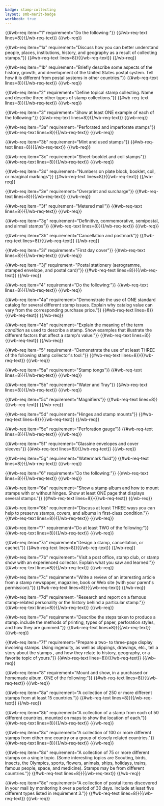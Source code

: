 ```yaml
---
badge: stamp-collecting
layout: smb-merit-badge
workbook: true
---
```



{{#wb-req item="1" requirement="Do the following:"}}
{{#wb-req-text lines=8}}{{/wb-req-text}}
{{/wb-req}}

{{#wb-req item="1a" requirement="Discuss how you can better understand people, places, institutions, history, and geography as a result of collecting stamps."}}
{{#wb-req-text lines=8}}{{/wb-req-text}}
{{/wb-req}}

{{#wb-req item="1b" requirement="Briefly describe some aspects of the history, growth, and development of the United States postal system. Tell how it is different from postal systems in other countries."}}
{{#wb-req-text lines=8}}{{/wb-req-text}}
{{/wb-req}}

{{#wb-req item="2" requirement="Define topical stamp collecting. Name and describe three other types of stamp collections."}}
{{#wb-req-text lines=8}}{{/wb-req-text}}
{{/wb-req}}

{{#wb-req item="3" requirement="Show at least ONE example of each of the following:"}}
{{#wb-req-text lines=8}}{{/wb-req-text}}
{{/wb-req}}

{{#wb-req item="3a" requirement="Perforated and imperforate stamps"}}
{{#wb-req-text lines=8}}{{/wb-req-text}}
{{/wb-req}}

{{#wb-req item="3b" requirement="Mint and used stamps"}}
{{#wb-req-text lines=8}}{{/wb-req-text}}
{{/wb-req}}

{{#wb-req item="3c" requirement="Sheet-booklet and coil stamps"}}
{{#wb-req-text lines=8}}{{/wb-req-text}}
{{/wb-req}}

{{#wb-req item="3d" requirement="Numbers on plate block, booklet, coil, or marginal markings"}}
{{#wb-req-text lines=8}}{{/wb-req-text}}
{{/wb-req}}

{{#wb-req item="3e" requirement="Overprint and surcharge"}}
{{#wb-req-text lines=8}}{{/wb-req-text}}
{{/wb-req}}

{{#wb-req item="3f" requirement="Metered mail"}}
{{#wb-req-text lines=8}}{{/wb-req-text}}
{{/wb-req}}

{{#wb-req item="3g" requirement="Definitive, commemorative, semipostal, and airmail stamps"}}
{{#wb-req-text lines=8}}{{/wb-req-text}}
{{/wb-req}}

{{#wb-req item="3h" requirement="Cancellation and postmark"}}
{{#wb-req-text lines=8}}{{/wb-req-text}}
{{/wb-req}}

{{#wb-req item="3i" requirement="First day cover"}}
{{#wb-req-text lines=8}}{{/wb-req-text}}
{{/wb-req}}

{{#wb-req item="3j" requirement="Postal stationery (aerogramme, stamped envelope, and postal card)"}}
{{#wb-req-text lines=8}}{{/wb-req-text}}
{{/wb-req}}

{{#wb-req item="4" requirement="Do the following:"}}
{{#wb-req-text lines=8}}{{/wb-req-text}}
{{/wb-req}}

{{#wb-req item="4a" requirement="Demonstrate the use of ONE standard catalog for several different stamp issues. Explain why catalog value can vary from the corresponding purchase price."}}
{{#wb-req-text lines=8}}{{/wb-req-text}}
{{/wb-req}}

{{#wb-req item="4b" requirement="Explain the meaning of the term *condition* as used to describe a stamp. Show examples that illustrate the different factors that affect a stamp's value."}}
{{#wb-req-text lines=8}}{{/wb-req-text}}
{{/wb-req}}

{{#wb-req item="5" requirement="Demonstrate the use of at least THREE of the following stamp collector's tool:"}}
{{#wb-req-text lines=8}}{{/wb-req-text}}
{{/wb-req}}

{{#wb-req item="5a" requirement="Stamp tongs"}}
{{#wb-req-text lines=8}}{{/wb-req-text}}
{{/wb-req}}

{{#wb-req item="5b" requirement="Water and Tray"}}
{{#wb-req-text lines=8}}{{/wb-req-text}}
{{/wb-req}}

{{#wb-req item="5c" requirement="Magnifiers"}}
{{#wb-req-text lines=8}}{{/wb-req-text}}
{{/wb-req}}

{{#wb-req item="5d" requirement="Hinges and stamp mounts"}}
{{#wb-req-text lines=8}}{{/wb-req-text}}
{{/wb-req}}

{{#wb-req item="5e" requirement="Perforation gauge"}}
{{#wb-req-text lines=8}}{{/wb-req-text}}
{{/wb-req}}

{{#wb-req item="5f" requirement="Glassine envelopes and cover sleeves"}}
{{#wb-req-text lines=8}}{{/wb-req-text}}
{{/wb-req}}

{{#wb-req item="5g" requirement="Watermark fluid"}}
{{#wb-req-text lines=8}}{{/wb-req-text}}
{{/wb-req}}

{{#wb-req item="6" requirement="Do the following:"}}
{{#wb-req-text lines=8}}{{/wb-req-text}}
{{/wb-req}}

{{#wb-req item="6a" requirement="Show a stamp album and how to mount stamps with or without hinges. Show at least ONE page that displays several stamps."}}
{{#wb-req-text lines=8}}{{/wb-req-text}}
{{/wb-req}}

{{#wb-req item="6b" requirement="Discuss at least THREE ways you can help to preserve stamps, covers, and albums in first-class condition."}}
{{#wb-req-text lines=8}}{{/wb-req-text}}
{{/wb-req}}

{{#wb-req item="7" requirement="Do at least TWO of the following:"}}
{{#wb-req-text lines=8}}{{/wb-req-text}}
{{/wb-req}}

{{#wb-req item="7a" requirement="Design a stamp, cancellation, or cachet."}}
{{#wb-req-text lines=8}}{{/wb-req-text}}
{{/wb-req}}

{{#wb-req item="7b" requirement="Visit a post office, stamp club, or stamp show with an experienced collector. Explain what you saw and learned."}}
{{#wb-req-text lines=8}}{{/wb-req-text}}
{{/wb-req}}

{{#wb-req item="7c" requirement="Write a review of an interesting article from a stamp newspaper, magazine, book or Web site (with your parent's permission)."}}
{{#wb-req-text lines=8}}{{/wb-req-text}}
{{/wb-req}}

{{#wb-req item="7d" requirement="Research and report on a famous stamp-related personality or the history behind a particular stamp."}}
{{#wb-req-text lines=8}}{{/wb-req-text}}
{{/wb-req}}

{{#wb-req item="7e" requirement="Describe the steps taken to produce a stamp. include the methods of printing, types of paper, perforation styles, and how they are gummed."}}
{{#wb-req-text lines=8}}{{/wb-req-text}}
{{/wb-req}}

{{#wb-req item="7f" requirement="Prepare a two- to three-page display involving stamps. Using ingenuity, as well as clippings, drawings, etc., tell a story about the stamps , and how they relate to history, geography, or a favorite topic of yours."}}
{{#wb-req-text lines=8}}{{/wb-req-text}}
{{/wb-req}}

{{#wb-req item="8" requirement="Mount and show, in a purchased or homemade album, ONE of the following:"}}
{{#wb-req-text lines=8}}{{/wb-req-text}}
{{/wb-req}}

{{#wb-req item="8a" requirement="A collection of 250 or more different stamps from at least 15 countries."}}
{{#wb-req-text lines=8}}{{/wb-req-text}}
{{/wb-req}}

{{#wb-req item="8b" requirement="A collection of a stamp from each of 50 different countries, mounted on maps to show the location of each."}}
{{#wb-req-text lines=8}}{{/wb-req-text}}
{{/wb-req}}

{{#wb-req item="8c" requirement="A collection of 100 or more different stamps from either one country or a group of closely related countries."}}
{{#wb-req-text lines=8}}{{/wb-req-text}}
{{/wb-req}}

{{#wb-req item="8d" requirement="A collection of 75 or more different stamps on a single topic. (Some interesting topics are Scouting, birds, insects, the Olympics, sports, flowers, animals, ships, holidays, trains, famous people, space, and medicine). Stamps may be from different countries."}}
{{#wb-req-text lines=8}}{{/wb-req-text}}
{{/wb-req}}

{{#wb-req item="8e" requirement="A collection of postal items discovered in your mail by monitoring it over a period of 30 days. Include at least five different types listed in requirement 3."}}
{{#wb-req-text lines=8}}{{/wb-req-text}}
{{/wb-req}}
